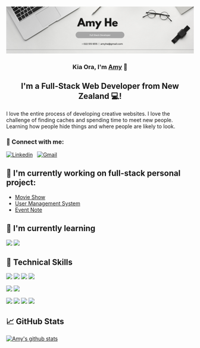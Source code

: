 <p align="center">
  <img src="./banner.png" alt="my banner">
</p>

<h3 align="center">
Kia Ora, I'm <a href="https://amyhe1995.github.io/">Amy</a> 👋
</h3>

<h2 align="center">
I'm a Full-Stack Web Developer from New Zealand 💻!
</h2>

I love the entire process of developing creative websites. I love the challenge of finding caches and spending time to meet new people. Learning how people hide things and where people are likely to look.

### 🤝 Connect with me:

[![Linkedin](https://img.shields.io/badge/-LinkedIn-blue?style=flat&logo=Linkedin&logoColor=white)](https://www.linkedin.com/in/amyhe1995/) &nbsp;
[![Gmail](https://img.shields.io/badge/-Gmail-c14438?style=flat&logo=Gmail&logoColor=white)](mailto:amyhe1995@gmail.com)

## 🔭 I'm currently working on full-stack personal project:
- <a href="https://github.com/amyhe1995/Movieshow">Movie Show</a>
- <a href="https://github.com/amyhe1995/user-management-system">User Management System</a>
- <a href="https://github.com/amyhe1995/Event-Notes-handlebar-and-express">Event Note</a>

## 🌱 I'm currently learning

![](https://img.shields.io/badge/Code-Redux-informational?style=flat&logo=Redux&color=764ABC)
![](https://img.shields.io/badge/Code-PostgreSQL-informational?style=flat&logo=PostgreSQL&color=336791)

## 💼 Technical Skills

![](https://img.shields.io/badge/Code-React-informational?style=flat&logo=react&color=61DAFB)
![](https://img.shields.io/badge/Code-JavaScript-informational?style=flat&logo=JavaScript&color=F7DF1E)
![](https://img.shields.io/badge/Code-HTML5-informational?style=flat&logo=HTML5&color=E34F26)
![](https://img.shields.io/badge/Code-SQLite-informational?style=flat&logo=SQLite&color=003B57)
</br>

![](https://img.shields.io/badge/Style-Bootstrap-informational?style=flat&logo=Bootstrap&color=7952B3)
![](https://img.shields.io/badge/Style-CSS3-informational?style=flat&logo=CSS3&color=1572B6)
</br>

![](https://img.shields.io/badge/Tools-NPM-informational?style=flat&logo=NPM&color=CB3837)
![](https://img.shields.io/badge/Tools-Heroku-informational?style=flat&logo=Heroku&color=430098)
![](https://img.shields.io/badge/Tools-Git-informational?style=flat&logo=Git&color=F05032)
![](https://img.shields.io/badge/Tools-GitHub-informational?style=flat&logo=GitHub&color=181717)

## 📈 GitHub Stats

[![Amy's github stats](https://github-readme-stats.vercel.app/api?username=amyhe1995)](https://github.com/amyhe1995/)

<!---
amyhe1995/amyhe1995 is a ✨ special ✨ repository because its `README.md` (this file) appears on your GitHub profile.
You can click the Preview link to take a look at your changes.
--->
